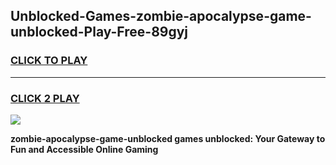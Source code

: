 
## Unblocked-Games-zombie-apocalypse-game-unblocked-Play-Free-89gyj
<h3>
<a href="https://premium76.site?title=zombie-apocalypse-game-unblocked&ref=18A">CLICK TO PLAY</a></h3>
<hr>

<h3>
<a href="https://premium76.site?title=zombie-apocalypse-game-unblocked&ref=18A">CLICK 2 PLAY</a>
  
</h3>

<a href="https://premium76.site?title=zombie-apocalypse-game-unblocked&ref=18A"><img src="https://clearcache.store/games.png"></a>


**zombie-apocalypse-game-unblocked games unblocked: Your Gateway to Fun and Accessible Online Gaming**
